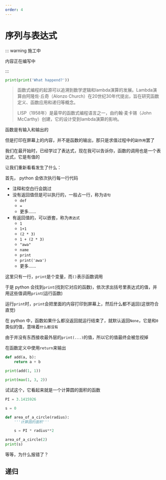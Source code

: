 ```yaml
---
order: 4
---
```

# 序列与表达式

::: warning 施工中

内容正在编写中

:::

```py edit env="test" target="intro"
print(print('What happend?'))
```
<div id="intro"></div>

<AnswerChecker target="intro">

> 函数式编程的起源可以追溯到数学逻辑和lambda演算的发展。Lambda演算由阿隆佐·丘奇（Alonzo Church）在20世纪30年代提出，旨在研究函数定义、函数应用和递归等概念。
>
> LISP（1958年）是最早的函数式编程语言之一，由约翰·麦卡锡（John McCarthy）创建，它的设计受到lambda演算的影响。

函数是有输入和输出的

但是打印在屏幕上的内容，并不是函数的输出，那只是求值过程中的`副作用`罢了

我们在最开始时，已经学过了表达式，现在我可以告诉你，函数的调用也是一个表达式，它是有值的

</AnswerChecker>

让我们重新看看发生了什么：

首先， python 会依次执行每一行代码

- 注释和空白行会跳过
- 没有返回值但是可以执行的，一般占一行，称为`语句`
  - `def`
  - `=`
  - 更多……
- 有返回值的，可以嵌套，称为`表达式`
  - `1`
  - `1+1`
  - `(2 * 3)`
  - `1 + (2 * 3)`
  - `"awa"`
  - `name`
  - `print`
  - `print('awa')`
  - 更多……

这里只有一行，`print`是个变量，而`()`表示函数调用

于是 python 会找到`print`(找到它对应的函数)，依次求出括号里表达式的值，并用这些值调用`print`(运行函数)

运行`print`时，`print`会把里面的内容打印到屏幕上，然后什么都不返回(这很符合直觉)

在 python 中，函数如果什么都没返回就运行结束了，就默认返回`None`，它是和`0`类似的值，意味着`什么都没有`

由于并没有东西接收最外层的`print(...)`的值，所以它的值最终会被忽视掉



在函数定义中使用`return`来输出

```py edit env="test"
def add(a, b):
    return a + b

print(add(1, 1))
```



```py edit env="test"
print(max(1, 3, 2))
```


试试这个，它看起来就是一个计算圆的面积的函数

```py edit env="test"
PI = 3.1415926

s = 0

def area_of_a_circle(radius):
    '''计算圆的面积'''

    s = PI * radius**2

area_of_a_circle(2)
print(s)
```

等等，为什么报错了？



## 递归